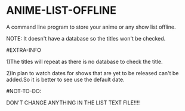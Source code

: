 # ANIME-LIST-OFFLINE
A command line program to store your anime  or any show list offline. 



NOTE: It doesn't have a database so the titles won't be checked. 

#EXTRA-INFO



1)The titles will repeat as there is no database to check the title.


2)In plan to watch dates for shows that are yet to be released can't be added.So it is better to see use the default date.

#NOT-TO-DO:



DON'T CHANGE ANYTHING IN THE LIST TEXT FILE!!!!
